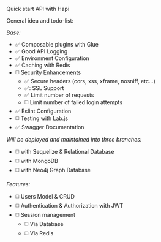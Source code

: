 Quick start API with Hapi

General idea and todo-list:

*Base:*
* :white_check_mark: Composable plugins with Glue
* :white_check_mark: Good API Logging
* :white_check_mark: Environment Configuration
* :white_check_mark: Caching with Redis
* :white_medium_square: Security Enhancements
  - :white_check_mark: Secure headers (cors, xss, xframe, nosniff, etc...)
  - :white_check_mark:: SSL Support
  - :white_check_mark: Limit number of requests
  - :white_medium_square: Limit number of failed login attempts
* :white_check_mark: Eslint Configuration
* :white_medium_square: Testing with Lab.js
* :white_check_mark: Swagger Documentation

*Will be deployed and maintained into three branches:*
* :white_medium_square: with Sequelize & Relational Database
* :white_medium_square: with MongoDB
* :white_medium_square: with Neo4j Graph Database

*Features:*
* :white_medium_square: Users Model & CRUD
* :white_medium_square: Authentication & Authorization with JWT
* :white_medium_square: Session management
  - :white_medium_square: Via Database
  - :white_medium_square: Via Redis
